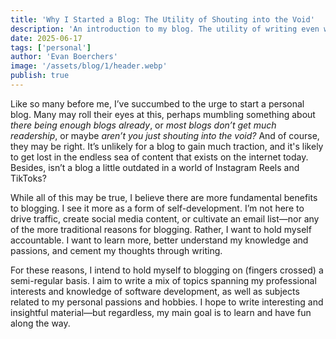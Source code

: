 ```yaml
---
title: 'Why I Started a Blog: The Utility of Shouting into the Void'
description: 'An introduction to my blog. The utility of writing even when no one is reading.'
date: 2025-06-17
tags: ['personal']
author: 'Evan Boerchers'
image: '/assets/blog/1/header.webp'
publish: true
---
```


Like so many before me, I’ve succumbed to the urge to start a personal blog. Many may roll their eyes at this, perhaps mumbling something about _there being enough blogs already_, or _most blogs don’t get much readership_, or maybe _aren’t you just shouting into the void?_ And of course, they may be right. It’s unlikely for a blog to gain much traction, and it's likely to get lost in the endless sea of content that exists on the internet today. Besides, isn’t a blog a little outdated in a world of Instagram Reels and TikToks?

While all of this may be true, I believe there are more fundamental benefits to blogging. I see it more as a form of self-development. I’m not here to drive traffic, create social media content, or cultivate an email list—nor any of the more traditional reasons for blogging. Rather, I want to hold myself accountable. I want to learn more, better understand my knowledge and passions, and cement my thoughts through writing.

For these reasons, I intend to hold myself to blogging on (fingers crossed) a semi-regular basis. I aim to write a mix of topics spanning my professional interests and knowledge of software development, as well as subjects related to my personal passions and hobbies. I hope to write interesting and insightful material—but regardless, my main goal is to learn and have fun along the way.
